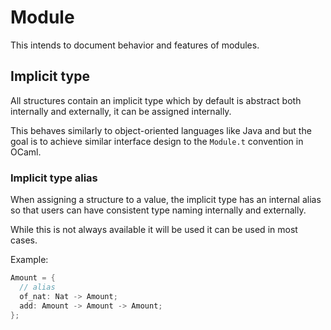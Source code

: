 # Module

This intends to document behavior and features of modules.

## Implicit type

All structures contain an implicit type which by default is abstract both internally and externally, it can be assigned internally.

This behaves similarly to object-oriented languages like Java and but the goal is to achieve similar interface design to the `Module.t` convention in OCaml.

<!-- TODO: syntax for accessing internal type -->

### Implicit type alias

When assigning a structure to a value, the implicit type has an internal alias so that users can have consistent type naming internally and externally.

<!-- TODO: should this be available when doing (F { x }), no this makes changing the ident a breaking change -->

While this is not always available it will be used it can be used in most cases.

Example:

```rust
Amount = {
  // alias
  of_nat: Nat -> Amount;
  add: Amount -> Amount -> Amount;
};
```
